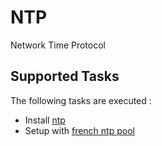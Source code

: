 NTP
===

Network Time Protocol

Supported Tasks
-----------------

The following tasks are executed :

  - Install [ntp](http://www.ntp.org/)
  - Setup with [french ntp pool](http://www.pool.ntp.org/fr/)